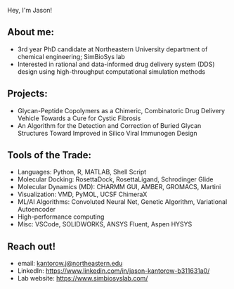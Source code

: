 Hey, I'm Jason!

## About me:

- 3rd year PhD candidate at Northeastern University department of chemical engineering; SimBioSys lab
- Interested in rational and data-informed drug delivery system (DDS) design using high-throughput computational simulation methods

## Projects:

- Glycan-Peptide Copolymers as a Chimeric, Combinatoric Drug Delivery Vehicle Towards a Cure for Cystic Fibrosis
- An Algorithm for the Detection and Correction of Buried Glycan Structures Toward Improved in Silico Viral Immunogen Design

## Tools of the Trade:

- Languages: Python, R, MATLAB, Shell Script
- Molecular Docking: RosettaDock, RosettaLigand, Schrodinger Glide
- Molecular Dynamics (MD): CHARMM GUI, AMBER, GROMACS, Martini
- Visualization: VMD, PyMOL, UCSF ChimeraX
- ML/AI Algorithms: Convoluted Neural Net, Genetic Algorithm, Variational Autoencoder
- High-performance computing
- Misc: VSCode, SOLIDWORKS, ANSYS Fluent, Aspen HYSYS

## Reach out!

- email: kantorow.j@northeastern.edu
- LinkedIn: https://www.linkedin.com/in/jason-kantorow-b311631a0/
- Lab website: https://www.simbiosyslab.com/

<!---
jkantorow/jkantorow is a ✨ special ✨ repository because its `README.md` (this file) appears on your GitHub profile.
You can click the Preview link to take a look at your changes.
--->
